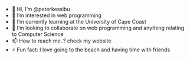- 👋 Hi, I’m @peterkessibu
- 👀 I’m interested in web programming
- 🌱 I’m currently learning at the University of Cape Coast
- 💞️ I’m looking to collaborate on web programming and anything relating to Computer Science
- 📫 How to reach me..? check my website 
- ⚡ Fun fact: I love going to the beach and having time with friends

<!---
peterkessibu/peterkessibu is a ✨ special ✨ repository because its `README.md` (this file) appears on your GitHub profile.
You can click the Preview link to take a look at your changes.
--->
